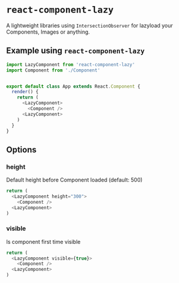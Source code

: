 # `react-component-lazy`
A lightweight libraries using `IntersectionObserver` for lazyload your Components, Images or anything.
## Example using `react-component-lazy`

```js
import LazyComponent from 'react-component-lazy'
import Component from './Component'


export default class App extends React.Component {
  render() {
    return (
      <LazyComponent>
        <Component />
      <LazyComponent>
    )
  }
}
```

## Options
### height
Default height before Component loaded (default: 500)
```js
return (
  <LazyComponent height="300">
    <Component />
  <LazyComponent>
)
```

### visible
Is component first time visible
```js
return (
  <LazyComponent visible={true}>
    <Component />
  <LazyComponent>
)
```
